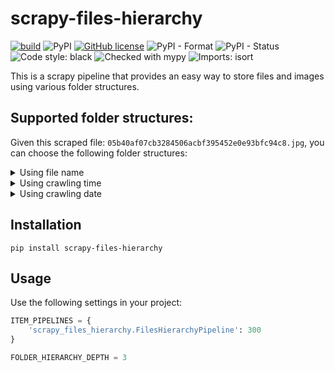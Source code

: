 # scrapy-files-hierarchy

 [![build](https://github.com/sp1thas/scrapy-files-hierarchy/actions/workflows/build.yml/badge.svg)](https://github.com/sp1thas/scrapy-files-hierarchy/actions/workflows/build.yml) ![PyPI](https://img.shields.io/pypi/v/scrapy-files-hierarchy) [![GitHub license](https://img.shields.io/github/license/sp1thas/scrapy-files-hierarchy)](https://github.com/sp1thas/scrapy-files-hierarchy/blob/master/LICENSE) ![PyPI - Format](https://img.shields.io/pypi/format/scrapy-files-hierarchy) ![PyPI - Status](https://img.shields.io/pypi/status/scrapy-files-hierarchy) ![Code style: black](https://img.shields.io/badge/code%20style-black-000000.svg) ![Checked with mypy](http://www.mypy-lang.org/static/mypy_badge.svg) ![Imports: isort](https://img.shields.io/badge/%20imports-isort-%231674b1?style=flat&labelColor=ef8336)

This is a scrapy pipeline that provides an easy way to store files and images using various folder structures.


## Supported folder structures:

Given this scraped file: `05b40af07cb3284506acbf395452e0e93bfc94c8.jpg`, you can choose the following folder structures:


<details>
  <summary>Using file name</summary>

  class: `scrapy_files_hierarchy.ImagesHashHierarchyPipeline`
  
  ```
  full
  ├── 0
  .   ├── 5
  .   .   ├── b
  .   .   .   ├── 05b40af07cb3284506acbf395452e0e93bfc94c8.jpg
  ```
</details>


<details>
  <summary>Using crawling time</summary>

  class: `scrapy_files_hierarchy.ImagesTimeHierarchyPipeline`
  
  ```
  full
  ├── 0
  .   ├── 11
  .   .   ├── 48
  .   .   .   ├── 05b40af07cb3284506acbf395452e0e93bfc94c8.jpg
  ```
</details>


<details>
  <summary>Using crawling date</summary>

  class: `scrapy_files_hierarchy.ImagesDateHierarchyPipeline`
  
  ```
  full
  ├── 2022
  .   ├── 1
  .   .   ├── 24
  .   .   .   ├── 05b40af07cb3284506acbf395452e0e93bfc94c8.jpg
  ```
</details>


## Installation

```shell
pip install scrapy-files-hierarchy
```

## Usage

Use the following settings in your project:
```python
ITEM_PIPELINES = {
    'scrapy_files_hierarchy.FilesHierarchyPipeline': 300
}

FOLDER_HIERARCHY_DEPTH = 3
```